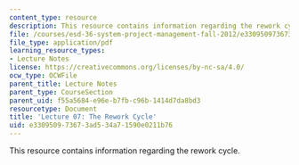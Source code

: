 ```yaml
---
content_type: resource
description: This resource contains information regarding the rework cycle.
file: /courses/esd-36-system-project-management-fall-2012/e330950973673ad534a71590e0211b76_MITESD_36F12_Lec07.pdf
file_type: application/pdf
learning_resource_types:
- Lecture Notes
license: https://creativecommons.org/licenses/by-nc-sa/4.0/
ocw_type: OCWFile
parent_title: Lecture Notes
parent_type: CourseSection
parent_uid: f55a5684-e96e-b7fb-c96b-1414d7da8bd3
resourcetype: Document
title: 'Lecture 07: The Rework Cycle'
uid: e3309509-7367-3ad5-34a7-1590e0211b76
---
```

This resource contains information regarding the rework cycle.
